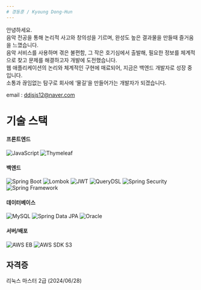 ```yaml
---
# 경동훈 / Kyoung Dong-Hun
---
```

안녕하세요. <br>
음악 전공을 통해 논리적 사고와 창의성을 기르며, 완성도 높은 결과물을 만들때 즐거움을 느꼈습니다. <br> 
음악 서비스를 사용하며 겪은 불편함, 그 작은 호기심에서 출발해, 필요한 정보를 체계적으로 찾고 문제를 해결하고자 개발에 도전했습니다. <br>
웹 애플리케이션의 논리와 체계적인 구현에 매료되어, 지금은 백엔드 개발자로 성장 중입니다.<br>
소통과 끊임없는 탐구로 회사에 ‘물길’을 만들어가는 개발자가 되겠습니다. <br>

email : ddjsjs12@naver.com

# 기술 스택

#### 프론트엔드
![JavaScript](https://img.shields.io/badge/JavaScript-F7DF1E?logo=javascript&logoColor=black)
![Thymeleaf](https://img.shields.io/badge/Thymeleaf-005F0F?logo=java&logoColor=white)

#### 백엔드
![Spring Boot](https://img.shields.io/badge/Spring%20Boot-6DB33F?logo=spring&logoColor=white)
![Lombok](https://img.shields.io/badge/Lombok-2C3E50?logo=java&logoColor=white)
![JWT](https://img.shields.io/badge/JWT-000000?logo=java&logoColor=white)
![QueryDSL](https://img.shields.io/badge/QueryDSL-0F4C81?logo=java&logoColor=white)
![Spring Security](https://img.shields.io/badge/Spring%20Security-6DB33F?logo=spring&logoColor=white)
![Spring Framework](https://img.shields.io/badge/Spring%20Framework-6DB33F?logo=spring&logoColor=white)

#### 데이터베이스
![MySQL](https://img.shields.io/badge/MySQL-4479A1?logo=mysql&logoColor=white)
![Spring Data JPA](https://img.shields.io/badge/Spring%20Data%20JPA-6DB33F?logo=spring&logoColor=white)
![Oracle](https://img.shields.io/badge/Oracle-F80000?logo=oracle&logoColor=white)

#### 서버/배포
![AWS EB](https://img.shields.io/badge/AWS%20EB-232F3E?logo=amazonaws&logoColor=white)
![AWS SDK S3](https://img.shields.io/badge/AWS%20SDK%20S3-232F3E?logo=amazonaws&logoColor=white)

자격증
---
리눅스 마스터 2급 (2024/06/28)

